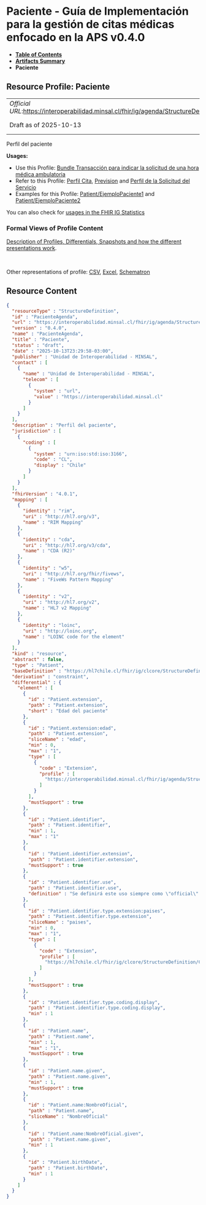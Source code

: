 # Paciente - Guía de Implementación para la gestión de citas médicas enfocado en la APS v0.4.0

* [**Table of Contents**](toc.md)
* [**Artifacts Summary**](artifacts.md)
* **Paciente**

## Resource Profile: Paciente 

| | |
| :--- | :--- |
| *Official URL*:https://interoperabilidad.minsal.cl/fhir/ig/agenda/StructureDefinition/PacienteAgenda | *Version*:0.4.0 |
| Draft as of 2025-10-13 | *Computable Name*:PacienteAgenda |

 
Perfil del paciente 

**Usages:**

* Use this Profile: [Bundle Transacción para indicar la solicitud de una hora médica ambulatoria](StructureDefinition-BundleSolicitud.md)
* Refer to this Profile: [Perfil Cita](StructureDefinition-Cita.md), [Prevision](StructureDefinition-Prevision.md) and [Perfil de la Solicitud del Servicio](StructureDefinition-SolicitudServicio.md)
* Examples for this Profile: [Patient/EjemploPaciente1](Patient-EjemploPaciente1.md) and [Patient/EjemploPaciente2](Patient-EjemploPaciente2.md)

You can also check for [usages in the FHIR IG Statistics](https://packages2.fhir.org/xig/hl7.fhir.cl.agenda|current/StructureDefinition/PacienteAgenda)

### Formal Views of Profile Content

 [Description of Profiles, Differentials, Snapshots and how the different presentations work](http://build.fhir.org/ig/FHIR/ig-guidance/readingIgs.html#structure-definitions). 

 

Other representations of profile: [CSV](StructureDefinition-PacienteAgenda.csv), [Excel](StructureDefinition-PacienteAgenda.xlsx), [Schematron](StructureDefinition-PacienteAgenda.sch) 



## Resource Content

```json
{
  "resourceType" : "StructureDefinition",
  "id" : "PacienteAgenda",
  "url" : "https://interoperabilidad.minsal.cl/fhir/ig/agenda/StructureDefinition/PacienteAgenda",
  "version" : "0.4.0",
  "name" : "PacienteAgenda",
  "title" : "Paciente",
  "status" : "draft",
  "date" : "2025-10-13T23:29:58-03:00",
  "publisher" : "Unidad de Interoperabilidad - MINSAL",
  "contact" : [
    {
      "name" : "Unidad de Interoperabilidad - MINSAL",
      "telecom" : [
        {
          "system" : "url",
          "value" : "https://interoperabilidad.minsal.cl"
        }
      ]
    }
  ],
  "description" : "Perfil del paciente",
  "jurisdiction" : [
    {
      "coding" : [
        {
          "system" : "urn:iso:std:iso:3166",
          "code" : "CL",
          "display" : "Chile"
        }
      ]
    }
  ],
  "fhirVersion" : "4.0.1",
  "mapping" : [
    {
      "identity" : "rim",
      "uri" : "http://hl7.org/v3",
      "name" : "RIM Mapping"
    },
    {
      "identity" : "cda",
      "uri" : "http://hl7.org/v3/cda",
      "name" : "CDA (R2)"
    },
    {
      "identity" : "w5",
      "uri" : "http://hl7.org/fhir/fivews",
      "name" : "FiveWs Pattern Mapping"
    },
    {
      "identity" : "v2",
      "uri" : "http://hl7.org/v2",
      "name" : "HL7 v2 Mapping"
    },
    {
      "identity" : "loinc",
      "uri" : "http://loinc.org",
      "name" : "LOINC code for the element"
    }
  ],
  "kind" : "resource",
  "abstract" : false,
  "type" : "Patient",
  "baseDefinition" : "https://hl7chile.cl/fhir/ig/clcore/StructureDefinition/CorePacienteCl",
  "derivation" : "constraint",
  "differential" : {
    "element" : [
      {
        "id" : "Patient.extension",
        "path" : "Patient.extension",
        "short" : "Edad del paciente"
      },
      {
        "id" : "Patient.extension:edad",
        "path" : "Patient.extension",
        "sliceName" : "edad",
        "min" : 0,
        "max" : "1",
        "type" : [
          {
            "code" : "Extension",
            "profile" : [
              "https://interoperabilidad.minsal.cl/fhir/ig/agenda/StructureDefinition/Edad"
            ]
          }
        ],
        "mustSupport" : true
      },
      {
        "id" : "Patient.identifier",
        "path" : "Patient.identifier",
        "min" : 1,
        "max" : "1"
      },
      {
        "id" : "Patient.identifier.extension",
        "path" : "Patient.identifier.extension",
        "mustSupport" : true
      },
      {
        "id" : "Patient.identifier.use",
        "path" : "Patient.identifier.use",
        "definition" : "Se definirá este uso siempre como \"official\" debido a que cualquier ID presentado para motivos de este perfil deb ser de este tipo"
      },
      {
        "id" : "Patient.identifier.type.extension:paises",
        "path" : "Patient.identifier.type.extension",
        "sliceName" : "paises",
        "min" : 0,
        "max" : "1",
        "type" : [
          {
            "code" : "Extension",
            "profile" : [
              "https://hl7chile.cl/fhir/ig/clcore/StructureDefinition/CodigoPaises"
            ]
          }
        ],
        "mustSupport" : true
      },
      {
        "id" : "Patient.identifier.type.coding.display",
        "path" : "Patient.identifier.type.coding.display",
        "min" : 1
      },
      {
        "id" : "Patient.name",
        "path" : "Patient.name",
        "min" : 1,
        "max" : "1",
        "mustSupport" : true
      },
      {
        "id" : "Patient.name.given",
        "path" : "Patient.name.given",
        "min" : 1,
        "mustSupport" : true
      },
      {
        "id" : "Patient.name:NombreOficial",
        "path" : "Patient.name",
        "sliceName" : "NombreOficial"
      },
      {
        "id" : "Patient.name:NombreOficial.given",
        "path" : "Patient.name.given",
        "min" : 1
      },
      {
        "id" : "Patient.birthDate",
        "path" : "Patient.birthDate",
        "min" : 1
      }
    ]
  }
}

```

